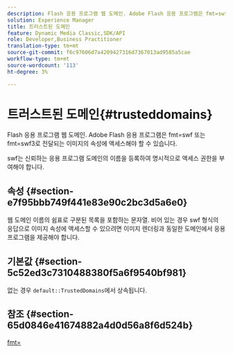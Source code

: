 ```yaml
---
description: Flash 응용 프로그램 웹 도메인. Adobe Flash 응용 프로그램은 fmt=swf 또는 fmt=swf3로 전달되는 이미지의 속성에 액세스해야 할 수 있습니다.
solution: Experience Manager
title: 트러스트된 도메인
feature: Dynamic Media Classic,SDK/API
role: Developer,Business Practitioner
translation-type: tm+mt
source-git-commit: f6c97606d7a4209427316d7367013ad9585a5cae
workflow-type: tm+mt
source-wordcount: '113'
ht-degree: 3%

---
```



# 트러스트된 도메인{#trusteddomains}

Flash 응용 프로그램 웹 도메인. Adobe Flash 응용 프로그램은 fmt=swf 또는 fmt=swf3로 전달되는 이미지의 속성에 액세스해야 할 수 있습니다.

swf는 신뢰하는 응용 프로그램 도메인의 이름을 등록하여 명시적으로 액세스 권한을 부여해야 합니다.

## 속성 {#section-e7f95bbb749f441e83e90c2bc3d5a6e0}

웹 도메인 이름의 쉼표로 구분된 목록을 포함하는 문자열. 비어 있는 경우 swf 형식의 응답으로 이미지 속성에 액세스할 수 있으려면 이미지 렌더링과 동일한 도메인에서 응용 프로그램을 제공해야 합니다.

## 기본값 {#section-5c52ed3c7310488380f5a6f9540bf981}

없는 경우 `default::TrustedDomains`에서 상속됩니다.

## 참조 {#section-65d0846e41674882a4d0d56a8f6d524b}

[fmt=](../../../../../is-api/http-ref/image-serving-api-ref/c-http-protocol-reference/c-command-reference/r-is-http-fmt.md#reference-cdf10043423b45ba9fe15157fb3ae37a)
